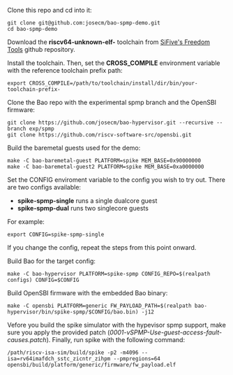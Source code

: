 Clone this repo and cd into it:

```
git clone git@github.com:josecm/bao-spmp-demo.git
cd bao-spmp-demo
```

Download the **riscv64-unknown-elf-** toolchain from [SiFive's Freedom Tools](https://github.com/sifive/freedom-tools/releases) github repository.

Install the toolchain. Then, set the **CROSS_COMPILE** environment variable with the reference toolchain prefix path:

```
export CROSS_COMPILE=/path/to/toolchain/install/dir/bin/your-toolchain-prefix-
```

Clone the Bao repo with the experimental spmp branch and the OpenSBI firmware:

```
git clone https://github.com/josecm/bao-hypervisor.git --recursive --branch exp/spmp
git clone https://github.com/riscv-software-src/opensbi.git
```

Build the baremetal guests used for the demo:

```
make -C bao-baremetal-guest PLATFORM=spike MEM_BASE=0x90000000
make -C bao-baremetal-guest2 PLATFORM=spike MEM_BASE=0xa0000000
```

Set the CONFIG enviroment variable to the config you wish to try out. There 
are two configs available:

- **spike-spmp-single** runs a single dualcore guest
- **spike-spmp-dual** runs two singlecore guests

For example:

```
export CONFIG=spike-spmp-single
```

If you change the config, repeat the steps from this point onward.

Build Bao for the target config:

```
make -C bao-hypervisor PLATFORM=spike-spmp CONFIG_REPO=$(realpath configs) CONFIG=$CONFIG
```

Build OpenSBI firmware with the embedded Bao binary:

```
make -C opensbi PLATFORM=generic FW_PAYLOAD_PATH=$(realpath bao-hypervisor/bin/spike-spmp/$CONFIG/bao.bin) -j12
```

Vefore you build the spike simulator with the hypevisor spmp support, make sure you apply the provided patch (*0001-vSPMP-Use-guest-access-fault-causes.patch*). Finally, run spike with the following command:

```
/path/riscv-isa-sim/build/spike -p2 -m4096 --isa=rv64imafdch_sstc_zicntr_zihpm --pmpregions=64  opensbi/build/platform/generic/firmware/fw_payload.elf
```
